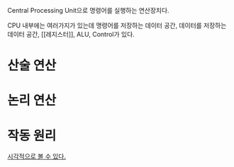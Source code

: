 Central Processing Unit으로 명령어를 실행하는 연산장치다.

CPU 내부에는 여러가지가 있는데
명령어를 저장하는 데이터 공간,
데이터를 저장하는 데이터 공간,
[[레지스터]],
ALU,
Control가 있다.


# 산술 연산


# 논리 연산

# 작동 원리
[시각적으로 볼 수 있다.](https://youtu.be/Fg00LN30Ezg?si=SxKc6ERL7A-t1q-b)
